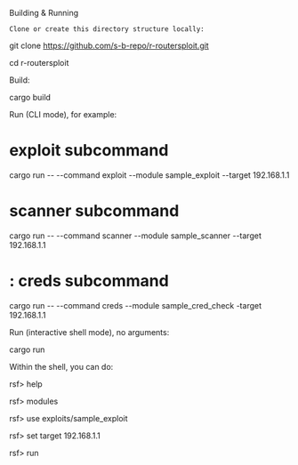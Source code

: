 Building & Running

    Clone or create this directory structure locally:

git clone https://github.com/s-b-repo/r-routersploit.git

cd r-routersploit

Build:

cargo build

Run (CLI mode), for example:

#  exploit subcommand
cargo run -- --command exploit --module sample_exploit --target 192.168.1.1

#  scanner subcommand
cargo run -- --command scanner --module sample_scanner --target 192.168.1.1

# : creds subcommand
cargo run -- --command creds --module sample_cred_check -target 192.168.1.1

Run (interactive shell mode), no arguments:

cargo run

Within the shell, you can do:

rsf> help

rsf> modules

rsf> use exploits/sample_exploit

rsf> set target 192.168.1.1

rsf> run
